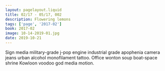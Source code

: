 ```yaml
---
layout: pagelayout.liquid
title: 02/17 - 05/17, 002
description: Flowering lemons
tags: ['page', '2017-02']
book: 2017-02
image: 10-14-2019-01.jpg
date: 2019-10-21
---
```


Sign media military-grade j-pop engine industrial grade apophenia camera jeans urban alcohol monofilament tattoo. Office wonton soup boat-space shrine Kowloon voodoo god media motion. 